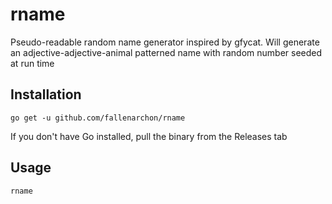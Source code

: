 # rname
Pseudo-readable random name generator inspired by gfycat.  Will generate an adjective-adjective-animal patterned name with random number seeded at run time

## Installation

`go get -u github.com/fallenarchon/rname`

If you don't have Go installed, pull the binary from the Releases tab

## Usage

`rname`